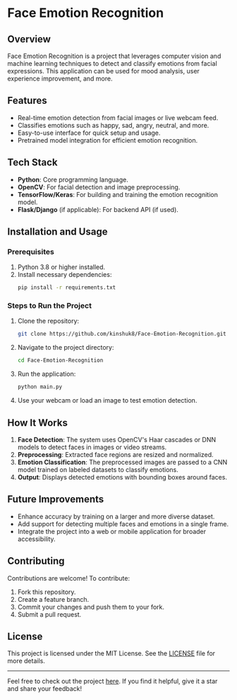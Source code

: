 # Face Emotion Recognition

## Overview
Face Emotion Recognition is a project that leverages computer vision and machine learning techniques to detect and classify emotions from facial expressions. This application can be used for mood analysis, user experience improvement, and more.

## Features
- Real-time emotion detection from facial images or live webcam feed.
- Classifies emotions such as happy, sad, angry, neutral, and more.
- Easy-to-use interface for quick setup and usage.
- Pretrained model integration for efficient emotion recognition.

## Tech Stack
- **Python**: Core programming language.
- **OpenCV**: For facial detection and image preprocessing.
- **TensorFlow/Keras**: For building and training the emotion recognition model.
- **Flask/Django** (if applicable): For backend API (if used).

## Installation and Usage

### Prerequisites
1. Python 3.8 or higher installed.
2. Install necessary dependencies:
   ```bash
   pip install -r requirements.txt
   ```

### Steps to Run the Project
1. Clone the repository:
   ```bash
   git clone https://github.com/kinshuk8/Face-Emotion-Recognition.git
   ```
2. Navigate to the project directory:
   ```bash
   cd Face-Emotion-Recognition
   ```
3. Run the application:
   ```bash
   python main.py
   ```
4. Use your webcam or load an image to test emotion detection.

## How It Works
1. **Face Detection**: The system uses OpenCV's Haar cascades or DNN models to detect faces in images or video streams.
2. **Preprocessing**: Extracted face regions are resized and normalized.
3. **Emotion Classification**: The preprocessed images are passed to a CNN model trained on labeled datasets to classify emotions.
4. **Output**: Displays detected emotions with bounding boxes around faces.

## Future Improvements
- Enhance accuracy by training on a larger and more diverse dataset.
- Add support for detecting multiple faces and emotions in a single frame.
- Integrate the project into a web or mobile application for broader accessibility.

## Contributing
Contributions are welcome! To contribute:
1. Fork this repository.
2. Create a feature branch.
3. Commit your changes and push them to your fork.
4. Submit a pull request.

## License
This project is licensed under the MIT License. See the [LICENSE](LICENSE) file for more details.

---

Feel free to check out the project [here](https://github.com/kinshuk8/Face-Emotion-Recognition.git). If you find it helpful, give it a star and share your feedback!

